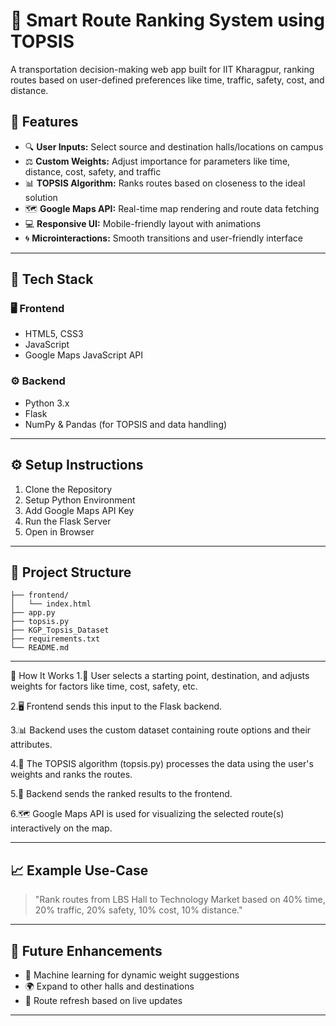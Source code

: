 # 🚦 Smart Route Ranking System using TOPSIS  
A transportation decision-making web app built for IIT Kharagpur, ranking routes based on user-defined preferences like time, traffic, safety, cost, and distance.  

## 📌 Features

- 🔍 **User Inputs:** Select source and destination halls/locations on campus  
- ⚖️ **Custom Weights:** Adjust importance for parameters like time, distance, cost, safety, and traffic  
- 📊 **TOPSIS Algorithm:** Ranks routes based on closeness to the ideal solution  
- 🗺️ **Google Maps API:** Real-time map rendering and route data fetching  
- 💻 **Responsive UI:** Mobile-friendly layout with animations
- 🌀 **Microinteractions:** Smooth transitions and user-friendly interface  

---

## 🔧 Tech Stack

### 🖥️ Frontend
- HTML5, CSS3
- JavaScript
- Google Maps JavaScript API

### ⚙️ Backend
- Python 3.x
- Flask
- NumPy & Pandas (for TOPSIS and data handling)

---

## ⚙️ Setup Instructions

1. Clone the Repository  
2. Setup Python Environment  
3. Add Google Maps API Key  
4. Run the Flask Server  
5. Open in Browser  
---
## 📘 Project Structure
```
├── frontend/
│   └── index.html
├── app.py
├── topsis.py
├── KGP_Topsis_Dataset
├── requirements.txt
└── README.md
```

---

🧠 How It Works
1.🧍 User selects a starting point, destination, and adjusts weights for factors like time, cost, safety, etc.

2.🖥️ Frontend sends this input to the Flask backend.

3.📊 Backend uses the custom dataset containing route options and their attributes.

4.🧮 The TOPSIS algorithm (topsis.py) processes the data using the user's weights and ranks the routes.

5.🚀 Backend sends the ranked results to the frontend.

6.🗺️ Google Maps API is used for visualizing the selected route(s) interactively on the map.

---

## 📈 Example Use-Case
> "Rank routes from LBS Hall to Technology Market based on 40% time, 20% traffic, 20% safety, 10% cost, 10% distance."

---

## 📌 Future Enhancements
- 🧠 Machine learning for dynamic weight suggestions  
- 🌍 Expand to other halls and destinations  
- 🔄 Route refresh based on live updates  

---
